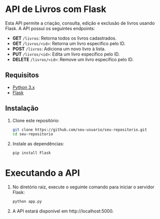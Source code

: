 # API de Livros com Flask

Esta API permite a criação, consulta, edição e exclusão de livros usando Flask. A API possui os seguintes endpoints:
- **GET** `/livros`: Retorna todos os livros cadastrados.
- **GET** `/livros/<id>`: Retorna um livro específico pelo ID.
- **POST** `/livros`: Adiciona um novo livro à lista.
- **PUT** `/livros/<id>`: Edita um livro específico pelo ID.
- **DELETE** `/livros/<id>`: Remove um livro específico pelo ID.

## Requisitos

- [Python 3.x](https://www.python.org/downloads/)
- [Flask](https://flask.palletsprojects.com/en/2.0.x/installation/)

## Instalação

1. Clone este repositório:

   ```bash
   git clone https://github.com/seu-usuario/seu-repositorio.git
   cd seu-repositorio
   
2. Instale as dependências:

   ```bash
   pip install Flask

# Executando a API

1. No diretório raiz, execute o seguinte comando para iniciar o servidor Flask:

   ```bash
   python app.py

2. A API estará disponível em http://localhost:5000.

